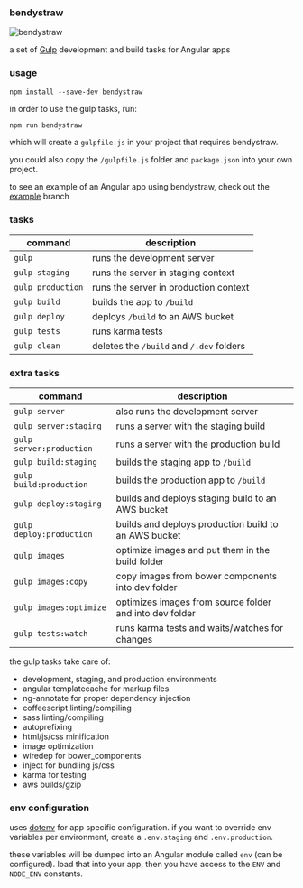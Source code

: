 ### bendystraw

![bendystraw](http://i.imgur.com/Pdmetdq.png)

a set of [Gulp](https://github.com/gulpjs/gulp/) development and build tasks for Angular apps

### usage

    npm install --save-dev bendystraw

in order to use the gulp tasks, run:

    npm run bendystraw

which will create a `gulpfile.js` in your project that requires bendystraw.

you could also copy the `/gulpfile.js` folder and `package.json` into your own project.

to see an example of an Angular app using bendystraw, check out the [example](https://github.com/brousalis/bendystraw/tree/example) branch

### tasks

command | description
------- | ------------
`gulp` | runs the development server
`gulp staging` | runs the server in staging context
`gulp production` | runs the server in production context
`gulp build` | builds the app to `/build`
`gulp deploy` | deploys `/build` to an AWS bucket
`gulp tests` | runs karma tests
`gulp clean` | deletes the `/build` and `/.dev` folders

### extra tasks

command | description
------- | ------------
`gulp server` | also runs the development server
`gulp server:staging` | runs a server with the staging build
`gulp server:production` | runs a server with the production build
`gulp build:staging` | builds the staging app to `/build`
`gulp build:production` | builds the production app to `/build`
`gulp deploy:staging` | builds and deploys staging build to an AWS bucket
`gulp deploy:production` | builds and deploys production build to an AWS bucket
`gulp images` | optimize images and put them in the build folder
`gulp images:copy` | copy images from bower components into dev folder
`gulp images:optimize` | optimizes images from source folder and into dev folder
`gulp tests:watch` | runs karma tests and waits/watches for changes

the gulp tasks take care of:

- development, staging, and production environments
- angular templatecache for markup files
- ng-annotate for proper dependency injection
- coffeescript linting/compiling
- sass linting/compiling
- autoprefixing
- html/js/css minification
- image optimization
- wiredep for bower_components
- inject for bundling js/css
- karma for testing
- aws builds/gzip

### env configuration

uses [dotenv](https://github.com/motdotla/dotenv) for app specific configuration. if you want to override env variables per environment, create a `.env.staging` and `.env.production`.

these variables will be dumped into an Angular module called `env` (can be configured). load that into your app, then you have access to the `ENV` and `NODE_ENV` constants.
